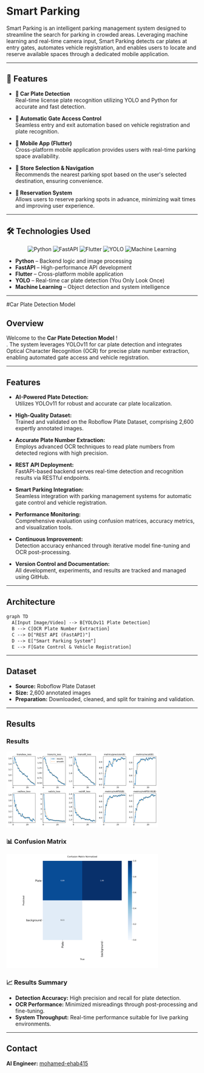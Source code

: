 #  Smart Parking

Smart Parking is an intelligent parking management system designed to streamline the search for parking in crowded areas. Leveraging machine learning and real-time camera input, Smart Parking detects car plates at entry gates, automates vehicle registration, and enables users to locate and reserve available spaces through a dedicated mobile application.

---

## 🚀 Features

- **📸 Car Plate Detection**  
  Real-time license plate recognition utilizing YOLO and Python for accurate and fast detection.

- **🔐 Automatic Gate Access Control**  
  Seamless entry and exit automation based on vehicle registration and plate recognition.

- **📱 Mobile App (Flutter)**  
  Cross-platform mobile application provides users with real-time parking space availability.

- **🛒 Store Selection & Navigation**  
  Recommends the nearest parking spot based on the user's selected destination, ensuring convenience.

- **🎯 Reservation System**  
  Allows users to reserve parking spots in advance, minimizing wait times and improving user experience.

---

## 🛠️ Technologies Used

<p align="center">
  <img src="https://img.shields.io/badge/Python-3776AB?style=for-the-badge&logo=python&logoColor=white" alt="Python" height="40"/>
  <img src="https://img.shields.io/badge/FastAPI-009688?style=for-the-badge&logo=fastapi&logoColor=white" alt="FastAPI" height="40"/>
  <img src="https://img.shields.io/badge/Flutter-02569B?style=for-the-badge&logo=flutter&logoColor=white" alt="Flutter" height="40"/>
  <img src="https://img.shields.io/badge/YOLO-FFBB00?style=for-the-badge" alt="YOLO" height="40"/>
  <img src="https://img.shields.io/badge/Machine%20Learning-FF6F00?style=for-the-badge&logo=probot&logoColor=white" alt="Machine Learning" height="40"/>
</p>

- **Python** – Backend logic and image processing  
- **FastAPI** – High-performance API development  
- **Flutter** – Cross-platform mobile application  
- **YOLO** – Real-time car plate detection (You Only Look Once)  
- **Machine Learning** – Object detection and system intelligence

________________________________________________________________________

#Car Plate Detection Model

## Overview

Welcome to the **Car Plate Detection Model** !  
. The system leverages YOLOv11 for car plate detection and integrates Optical Character Recognition (OCR) for precise plate number extraction, enabling automated gate access and vehicle registration.

---

## Features

- **AI-Powered Plate Detection:**  
  Utilizes YOLOv11 for robust and accurate car plate localization.

- **High-Quality Dataset:**  
  Trained and validated on the Roboflow Plate Dataset, comprising 2,600 expertly annotated images.

- **Accurate Plate Number Extraction:**  
  Employs advanced OCR techniques to read plate numbers from detected regions with high precision.

- **REST API Deployment:**  
  FastAPI-based backend serves real-time detection and recognition results via RESTful endpoints.

- **Smart Parking Integration:**  
  Seamless integration with parking management systems for automatic gate control and vehicle registration.

- **Performance Monitoring:**  
  Comprehensive evaluation using confusion matrices, accuracy metrics, and visualization tools.

- **Continuous Improvement:**  
  Detection accuracy enhanced through iterative model fine-tuning and OCR post-processing.

- **Version Control and Documentation:**  
  All development, experiments, and results are tracked and managed using GitHub.

---

## Architecture

```mermaid
graph TD
  A[Input Image/Video] --> B[YOLOv11 Plate Detection]
  B --> C[OCR Plate Number Extraction]
  C --> D["REST API (FastAPI)"]
  D --> E["Smart Parking System"]
  E --> F[Gate Control & Vehicle Registration]
```

---

## Dataset

- **Source:** Roboflow Plate Dataset  
- **Size:** 2,600 annotated images  
- **Preparation:** Downloaded, cleaned, and split for training and validation.

---

## Results


### Results 

<img src="https://github.com/youssefibrahim258/Smart-Parking/blob/master/Car_Plate_Detect/outputs/results.png?raw=true" width="400"/>

### 📊 Confusion Matrix

<img src="https://github.com/youssefibrahim258/Smart-Parking/blob/master/Car_Plate_Detect/outputs/confusion_matrix_normalized.png?raw=true" width="400"/>


### 📈 Results Summary

- **Detection Accuracy:** High precision and recall for plate detection.
- **OCR Performance:** Minimized misreadings through post-processing and fine-tuning.
- **System Throughput:** Real-time performance suitable for live parking environments.

---



## Contact

**AI Engineer:** [mohamed-ehab415](https://github.com/mohamed-ehab415)

